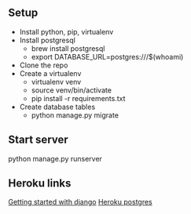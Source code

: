 
## Setup
* Install python, pip, virtualenv
* Install postgresql
  * brew install postgresql
  * export DATABASE_URL=postgres:///$(whoami)
* Clone the repo
* Create a virtualenv
  * virtualenv venv
  * source venv/bin/activate
  * pip install -r requirements.txt
* Create database tables
  * python manage.py migrate 

## Start server
 python manage.py runserver

## Heroku links
[Getting started with django](https://devcenter.heroku.com/articles/getting-started-with-django)
[Heroku postgres](https://devcenter.heroku.com/articles/heroku-postgresql)

